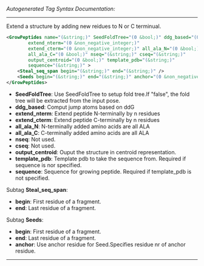 _Autogenerated Tag Syntax Documentation:_

---
Extend a structure by adding new reidues to N or C terminual.

```xml
<GrowPeptides name="(&string;)" SeedFoldTree="(0 &bool;)" ddg_based="(0 &bool;)"
        extend_nterm="(0 &non_negative_integer;)"
        extend_cterm="(0 &non_negative_integer;)" all_ala_N="(0 &bool;)"
        all_ala_C="(0 &bool;)" nseq="(&string;)" cseq="(&string;)"
        output_centroid="(0 &bool;)" template_pdb="(&string;)"
        sequence="(&string;)" >
    <Steal_seq_span begin="(&string;)" end="(&string;)" />
    <Seeds begin="(&string;)" end="(&string;)" anchor="(0 &non_negative_integer;)" />
</GrowPeptides>
```

-   **SeedFoldTree**: Use SeedFoldTree to setup fold tree.If "false", the fold tree will be extracted from the input pose.
-   **ddg_based**: Comput jump atoms based on ddG
-   **extend_nterm**: Extend peptide N-terminally by n residues
-   **extend_cterm**: Extend peptide C-terminally by n residues
-   **all_ala_N**: N-terminally added amino acids are all ALA
-   **all_ala_C**: C-terminally added amino acids are all ALA
-   **nseq**: Not used.
-   **cseq**: Not used.
-   **output_centroid**: Ouput the structure in centroid representation.
-   **template_pdb**: Template pdb to take the sequence from. Required if sequence is nor specified.
-   **sequence**: Sequence for growing peptide. Required if template_pdb is not specified.


Subtag **Steal_seq_span**:   

-   **begin**: First residue of a fragment.
-   **end**: Last residue of a fragment.

Subtag **Seeds**:   

-   **begin**: First residue of a fragment.
-   **end**: Last residue of a fragment.
-   **anchor**: Use anchor residue for Seed.Specifies residue nr of anchor residue.

---
